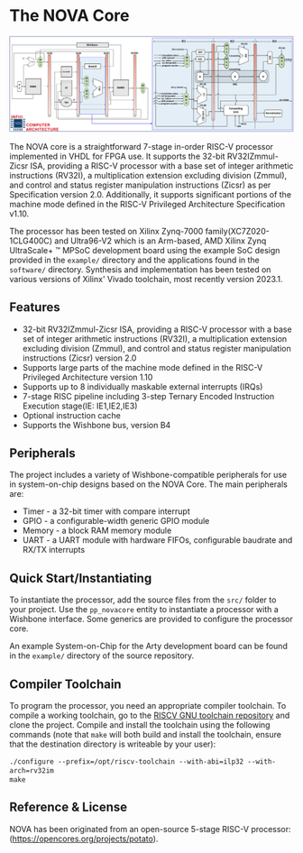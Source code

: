 # The NOVA Core

![Processor architecture overview diagramme](docs/nova.png)

The NOVA core is a straightforward 7-stage in-order RISC-V processor implemented in VHDL for FPGA use. It supports the 32-bit RV32IZmmul-Zicsr ISA, providing a RISC-V processor with a base set of integer arithmetic instructions (RV32I), a multiplication extension excluding division (Zmmul), and control and status register manipulation instructions (Zicsr) as per Specification version 2.0. Additionally, it supports significant portions of the machine mode defined in the RISC-V Privileged Architecture Specification v1.10.

The processor has been tested on Xilinx Zynq-7000 family(XC7Z020-1CLG400C) and Ultra96-V2 which is an Arm-based, AMD Xilinx Zynq UltraScale+ ™ MPSoC development board  using the example SoC design provided in the `example/` directory and the applications found in the `software/` directory. Synthesis and implementation has been tested on various versions of Xilinx' Vivado toolchain, most recently version 2023.1.

## Features

* 32-bit RV32IZmmul-Zicsr ISA, providing a RISC-V processor with a base set of integer arithmetic instructions (RV32I), a multiplication extension excluding division (Zmmul), and control and status register manipulation instructions (Zicsr) version 2.0
* Supports large parts of the machine mode defined in the RISC-V Privileged Architecture version 1.10
* Supports up to 8 individually maskable external interrupts (IRQs)
* 7-stage RISC pipeline including 3-step Ternary Encoded Instruction Execution stage(IE: IE1,IE2,IE3)
* Optional instruction cache
* Supports the Wishbone bus, version B4

## Peripherals

The project includes a variety of Wishbone-compatible peripherals for use in system-on-chip designs based on the NOVA Core.
The main peripherals are:

* Timer - a 32-bit timer with compare interrupt
* GPIO - a configurable-width generic GPIO module
* Memory - a block RAM memory module
* UART - a UART module with hardware FIFOs, configurable baudrate and RX/TX interrupts

## Quick Start/Instantiating

To instantiate the processor, add the source files from the `src/` folder to your project. Use the `pp_novacore`
entity to instantiate a processor with a Wishbone interface. Some generics are provided to configure the processor core.

An example System-on-Chip for the Arty development board can be found in the `example/` directory of the source repository.

## Compiler Toolchain

To program the processor, you need an appropriate compiler toolchain. To compile a working toolchain, go to the
[RISCV GNU toolchain repository](https://github.com/riscv/riscv-gnu-toolchain) and clone the project. Compile and install
the toolchain using the following commands (note that `make` will both build and install the toolchain, ensure that the
destination directory is writeable by your user):

    ./configure --prefix=/opt/riscv-toolchain --with-abi=ilp32 --with-arch=rv32im
    make

## Reference & License

NOVA has been originated from an open-source 5-stage RISC-V processor: (https://opencores.org/projects/potato).
